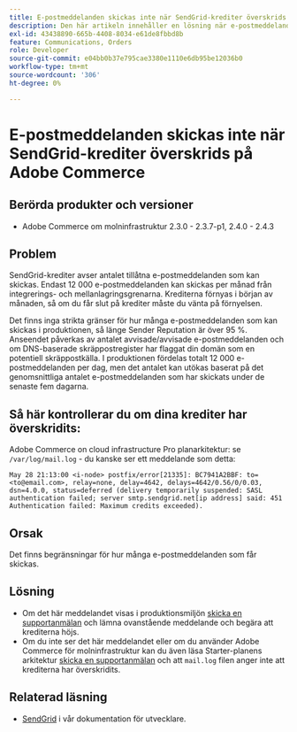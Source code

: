 ```yaml
---
title: E-postmeddelanden skickas inte när SendGrid-krediter överskrids på Adobe Commerce
description: Den här artikeln innehåller en lösning när e-postmeddelanden inte skickas eftersom du har överskridit din kreditgräns för SendGrid på Adobe Commerce.
exl-id: 43438890-665b-4408-8034-e61de8fbbd8b
feature: Communications, Orders
role: Developer
source-git-commit: e04bb0b37e795cae3380e1110e6db95be12036b0
workflow-type: tm+mt
source-wordcount: '306'
ht-degree: 0%

---
```


# E-postmeddelanden skickas inte när SendGrid-krediter överskrids på Adobe Commerce

## Berörda produkter och versioner

* Adobe Commerce om molninfrastruktur 2.3.0 - 2.3.7-p1, 2.4.0 - 2.4.3

## Problem

SendGrid-krediter avser antalet tillåtna e-postmeddelanden som kan skickas. Endast 12 000 e-postmeddelanden kan skickas per månad från integrerings- och mellanlagringsgrenarna. Krediterna förnyas i början av månaden, så om du får slut på krediter måste du vänta på förnyelsen.

Det finns inga strikta gränser för hur många e-postmeddelanden som kan skickas i produktionen, så länge Sender Reputation är över 95 %. Anseendet påverkas av antalet avvisade/avvisade e-postmeddelanden och om DNS-baserade skräppostregister har flaggat din domän som en potentiell skräppostkälla. I produktionen fördelas totalt 12 000 e-postmeddelanden per dag, men det antalet kan utökas baserat på det genomsnittliga antalet e-postmeddelanden som har skickats under de senaste fem dagarna.

## Så här kontrollerar du om dina krediter har överskridits:

Adobe Commerce on cloud infrastructure Pro planarkitektur: se `/var/log/mail.log` - du kanske ser ett meddelande som detta:

`May 28 21:13:00 <i-node> postfix/error[21335]: BC7941A2BBF: to=<to@email.com>, relay=none, delay=4642, delays=4642/0.56/0/0.03, dsn=4.0.0, status=deferred (delivery temporarily suspended: SASL authentication failed; server smtp.sendgrid.net[ip address] said: 451 Authentication failed: Maximum credits exceeded).`

## Orsak

Det finns begränsningar för hur många e-postmeddelanden som får skickas.

## Lösning

* Om det här meddelandet visas i produktionsmiljön [skicka en supportanmälan](/help/help-center-guide/help-center/magento-help-center-user-guide.md#submit-ticket) och lämna ovanstående meddelande och begära att krediterna höjs.
* Om du inte ser det här meddelandet eller om du använder Adobe Commerce för molninfrastruktur kan du även läsa Starter-planens arkitektur [skicka en supportanmälan](/help/help-center-guide/help-center/magento-help-center-user-guide.md#submit-ticket) och att `mail.log` filen anger inte att krediterna har överskridits.

## Relaterad läsning

* [SendGrid](https://devdocs.magento.com/cloud/project/sendgrid.html) i vår dokumentation för utvecklare.
